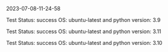 2023-07-08-11-24-58 

Test Status: success 
 OS: ubuntu-latest and python version: 3.9 

Test Status: success 
 OS: ubuntu-latest and python version: 3.11 

Test Status: success 
 OS: ubuntu-latest and python version: 3.10 

